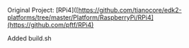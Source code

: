 Original Project: [RPi4]([https://github.com/tianocore/edk2-platforms/tree/master/Platform/RaspberryPi/RPi4](https://github.com/pftf/RPi4)

Added build.sh

